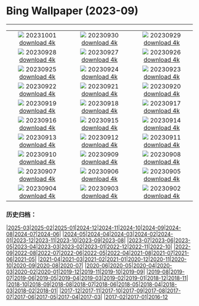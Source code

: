 # Bing Wallpaper (2023-09)
**************
| | | |
| :----: | :----: | :----: |
| ![](https://www.bing.com/th?id=OHR.LakeBledSunrise_DE-DE0873272145_1920x1080.jpg) 20231001 [download 4k](https://www.bing.com/th?id=OHR.LakeBledSunrise_DE-DE0873272145_UHD.jpg) | ![](https://www.bing.com/th?id=OHR.ShenandoahFoliage_DE-DE6908193483_1920x1080.jpg) 20230930 [download 4k](https://www.bing.com/th?id=OHR.ShenandoahFoliage_DE-DE6908193483_UHD.jpg) | ![](https://www.bing.com/th?id=OHR.GuiyangMoon_DE-DE0511223733_1920x1080.jpg) 20230929 [download 4k](https://www.bing.com/th?id=OHR.GuiyangMoon_DE-DE0511223733_UHD.jpg) |
| ![](https://www.bing.com/th?id=OHR.MaritimeDay_DE-DE9625425397_1920x1080.jpg) 20230928 [download 4k](https://www.bing.com/th?id=OHR.MaritimeDay_DE-DE9625425397_UHD.jpg) | ![](https://www.bing.com/th?id=OHR.CapriKrupp_DE-DE4606855318_1920x1080.jpg) 20230927 [download 4k](https://www.bing.com/th?id=OHR.CapriKrupp_DE-DE4606855318_UHD.jpg) | ![](https://www.bing.com/th?id=OHR.VeniceSkatePark_DE-DE8747558939_1920x1080.jpg) 20230926 [download 4k](https://www.bing.com/th?id=OHR.VeniceSkatePark_DE-DE8747558939_UHD.jpg) |
| ![](https://www.bing.com/th?id=OHR.GlacierBayOtter_DE-DE8272833767_1920x1080.jpg) 20230925 [download 4k](https://www.bing.com/th?id=OHR.GlacierBayOtter_DE-DE8272833767_UHD.jpg) | ![](https://www.bing.com/th?id=OHR.BerlinMarathon_DE-DE4277844553_1920x1080.jpg) 20230924 [download 4k](https://www.bing.com/th?id=OHR.BerlinMarathon_DE-DE4277844553_UHD.jpg) | ![](https://www.bing.com/th?id=OHR.CottonwoodCanyon_DE-DE6400641102_1920x1080.jpg) 20230923 [download 4k](https://www.bing.com/th?id=OHR.CottonwoodCanyon_DE-DE6400641102_UHD.jpg) |
| ![](https://www.bing.com/th?id=OHR.ShamwariRhino_DE-DE5605786066_1920x1080.jpg) 20230922 [download 4k](https://www.bing.com/th?id=OHR.ShamwariRhino_DE-DE5605786066_UHD.jpg) | ![](https://www.bing.com/th?id=OHR.NobelNorway_DE-DE5677760025_1920x1080.jpg) 20230921 [download 4k](https://www.bing.com/th?id=OHR.NobelNorway_DE-DE5677760025_UHD.jpg) | ![](https://www.bing.com/th?id=OHR.ArkadiaPark_DE-DE5332465806_1920x1080.jpg) 20230920 [download 4k](https://www.bing.com/th?id=OHR.ArkadiaPark_DE-DE5332465806_UHD.jpg) |
| ![](https://www.bing.com/th?id=OHR.SplugenPass_DE-DE9394174285_1920x1080.jpg) 20230919 [download 4k](https://www.bing.com/th?id=OHR.SplugenPass_DE-DE9394174285_UHD.jpg) | ![](https://www.bing.com/th?id=OHR.MilkyWayPortugal_DE-DE4795035299_1920x1080.jpg) 20230918 [download 4k](https://www.bing.com/th?id=OHR.MilkyWayPortugal_DE-DE4795035299_UHD.jpg) | ![](https://www.bing.com/th?id=OHR.CubanTody_DE-DE8542598137_1920x1080.jpg) 20230917 [download 4k](https://www.bing.com/th?id=OHR.CubanTody_DE-DE8542598137_UHD.jpg) |
| ![](https://www.bing.com/th?id=OHR.OktoberfestBrassBand_DE-DE6535043925_1920x1080.jpg) 20230916 [download 4k](https://www.bing.com/th?id=OHR.OktoberfestBrassBand_DE-DE6535043925_UHD.jpg) | ![](https://www.bing.com/th?id=OHR.AerialCologne_DE-DE6638991328_1920x1080.jpg) 20230915 [download 4k](https://www.bing.com/th?id=OHR.AerialCologne_DE-DE6638991328_UHD.jpg) | ![](https://www.bing.com/th?id=OHR.MongoliaHorses_DE-DE4992384095_1920x1080.jpg) 20230914 [download 4k](https://www.bing.com/th?id=OHR.MongoliaHorses_DE-DE4992384095_UHD.jpg) |
| ![](https://www.bing.com/th?id=OHR.HemakutaHill_DE-DE2402524948_1920x1080.jpg) 20230913 [download 4k](https://www.bing.com/th?id=OHR.HemakutaHill_DE-DE2402524948_UHD.jpg) | ![](https://www.bing.com/th?id=OHR.NorthSeaStairs_DE-DE3382163703_1920x1080.jpg) 20230912 [download 4k](https://www.bing.com/th?id=OHR.NorthSeaStairs_DE-DE3382163703_UHD.jpg) | ![](https://www.bing.com/th?id=OHR.MarathonMedoc_DE-DE0778851579_1920x1080.jpg) 20230911 [download 4k](https://www.bing.com/th?id=OHR.MarathonMedoc_DE-DE0778851579_UHD.jpg) |
| ![](https://www.bing.com/th?id=OHR.WalrusSvalbard_DE-DE0040950274_1920x1080.jpg) 20230910 [download 4k](https://www.bing.com/th?id=OHR.WalrusSvalbard_DE-DE0040950274_UHD.jpg) | ![](https://www.bing.com/th?id=OHR.AyutthayaTemple_DE-DE9492204311_1920x1080.jpg) 20230909 [download 4k](https://www.bing.com/th?id=OHR.AyutthayaTemple_DE-DE9492204311_UHD.jpg) | ![](https://www.bing.com/th?id=OHR.BathCircus_DE-DE5061679913_1920x1080.jpg) 20230908 [download 4k](https://www.bing.com/th?id=OHR.BathCircus_DE-DE5061679913_UHD.jpg) |
| ![](https://www.bing.com/th?id=OHR.ReichstagBeiNacht_DE-DE5694677012_1920x1080.jpg) 20230907 [download 4k](https://www.bing.com/th?id=OHR.ReichstagBeiNacht_DE-DE5694677012_UHD.jpg) | ![](https://www.bing.com/th?id=OHR.CreteHarbor_DE-DE5407686384_1920x1080.jpg) 20230906 [download 4k](https://www.bing.com/th?id=OHR.CreteHarbor_DE-DE5407686384_UHD.jpg) | ![](https://www.bing.com/th?id=OHR.MountSegla_DE-DE4409695618_1920x1080.jpg) 20230905 [download 4k](https://www.bing.com/th?id=OHR.MountSegla_DE-DE4409695618_UHD.jpg) |
| ![](https://www.bing.com/th?id=OHR.BourgesMarsh_DE-DE3538379611_1920x1080.jpg) 20230904 [download 4k](https://www.bing.com/th?id=OHR.BourgesMarsh_DE-DE3538379611_UHD.jpg) | ![](https://www.bing.com/th?id=OHR.ManhattanAerial_DE-DE3168422076_1920x1080.jpg) 20230903 [download 4k](https://www.bing.com/th?id=OHR.ManhattanAerial_DE-DE3168422076_UHD.jpg) | ![](https://www.bing.com/th?id=OHR.TinyHummer_DE-DE8472975008_1920x1080.jpg) 20230902 [download 4k](https://www.bing.com/th?id=OHR.TinyHummer_DE-DE8472975008_UHD.jpg) |

### 历史归档：

|[2025-03](/2025-03/2025-03.md)|[2025-02](/2025-02/2025-02.md)|[2025-01](/2025-01/2025-01.md)|[2024-12](/2024-12/2024-12.md)|[2024-11](/2024-11/2024-11.md)|[2024-10](/2024-10/2024-10.md)|[2024-09](/2024-09/2024-09.md)|[2024-08](/2024-08/2024-08.md)|[2024-07](/2024-07/2024-07.md)|[2024-06](/2024-06/2024-06.md)|
|[2024-05](/2024-05/2024-05.md)|[2024-04](/2024-04/2024-04.md)|[2024-03](/2024-03/2024-03.md)|[2024-02](/2024-02/2024-02.md)|[2024-01](/2024-01/2024-01.md)|[2023-12](/2023-12/2023-12.md)|[2023-11](/2023-11/2023-11.md)|[2023-10](/2023-10/2023-10.md)|[2023-09](/2023-09/2023-09.md)|[2023-08](/2023-08/2023-08.md)|
|[2023-07](/2023-07/2023-07.md)|[2023-06](/2023-06/2023-06.md)|[2023-05](/2023-05/2023-05.md)|[2023-04](/2023-04/2023-04.md)|[2023-03](/2023-03/2023-03.md)|[2023-02](/2023-02/2023-02.md)|[2023-01](/2023-01/2023-01.md)|[2022-12](/2022-12/2022-12.md)|[2022-11](/2022-11/2022-11.md)|[2022-10](/2022-10/2022-10.md)|
|[2022-09](/2022-09/2022-09.md)|[2022-08](/2022-08/2022-08.md)|[2022-07](/2022-07/2022-07.md)|[2022-06](/2022-06/2022-06.md)|[2022-05](/2022-05/2022-05.md)|[2022-04](/2022-04/2022-04.md)|[2021-08](/2021-08/2021-08.md)|[2021-07](/2021-07/2021-07.md)|[2021-06](/2021-06/2021-06.md)|[2021-05](/2021-05/2021-05.md)|
|[2021-04](/2021-04/2021-04.md)|[2021-03](/2021-03/2021-03.md)|[2021-02](/2021-02/2021-02.md)|[2021-01](/2021-01/2021-01.md)|[2020-12](/2020-12/2020-12.md)|[2020-11](/2020-11/2020-11.md)|[2020-10](/2020-10/2020-10.md)|[2020-09](/2020-09/2020-09.md)|[2020-08](/2020-08/2020-08.md)|[2020-07](/2020-07/2020-07.md)|
|[2020-06](/2020-06/2020-06.md)|[2020-05](/2020-05/2020-05.md)|[2020-04](/2020-04/2020-04.md)|[2020-03](/2020-03/2020-03.md)|[2020-02](/2020-02/2020-02.md)|[2020-01](/2020-01/2020-01.md)|[2019-12](/2019-12/2019-12.md)|[2019-11](/2019-11/2019-11.md)|[2019-10](/2019-10/2019-10.md)|[2019-09](/2019-09/2019-09.md)|
|[2019-08](/2019-08/2019-08.md)|[2019-07](/2019-07/2019-07.md)|[2019-06](/2019-06/2019-06.md)|[2019-05](/2019-05/2019-05.md)|[2019-04](/2019-04/2019-04.md)|[2019-03](/2019-03/2019-03.md)|[2019-02](/2019-02/2019-02.md)|[2019-01](/2019-01/2019-01.md)|[2018-12](/2018-12/2018-12.md)|[2018-11](/2018-11/2018-11.md)|
|[2018-10](/2018-10/2018-10.md)|[2018-09](/2018-09/2018-09.md)|[2018-08](/2018-08/2018-08.md)|[2018-07](/2018-07/2018-07.md)|[2018-06](/2018-06/2018-06.md)|[2018-05](/2018-05/2018-05.md)|[2018-04](/2018-04/2018-04.md)|[2018-03](/2018-03/2018-03.md)|[2018-02](/2018-02/2018-02.md)|[2018-01](/2018-01/2018-01.md)|
|[2017-12](/2017-12/2017-12.md)|[2017-11](/2017-11/2017-11.md)|[2017-10](/2017-10/2017-10.md)|[2017-09](/2017-09/2017-09.md)|[2017-08](/2017-08/2017-08.md)|[2017-07](/2017-07/2017-07.md)|[2017-06](/2017-06/2017-06.md)|[2017-05](/2017-05/2017-05.md)|[2017-04](/2017-04/2017-04.md)|[2017-03](/2017-03/2017-03.md)|
|[2017-02](/2017-02/2017-02.md)|[2017-01](/2017-01/2017-01.md)|[2016-12](/2016-12/2016-12.md)